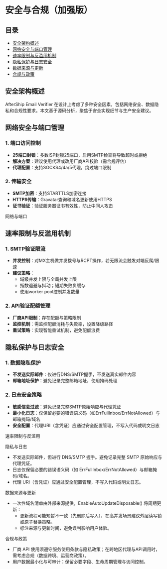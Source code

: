 # 安全与合规（加强版）

## 目录
- [安全架构概述](#安全架构概述)
- [网络安全与端口管理](#网络安全与端口管理)
- [速率限制与反滥用机制](#速率限制与反滥用机制)
- [隐私保护与日志安全](#隐私保护与日志安全)
- [数据来源与更新](#数据来源与更新)
- [合规与政策](#合规与政策)

## 安全架构概述

AfterShip Email Verifier 在设计上考虑了多种安全因素，包括网络安全、数据隐私和合规性要求。本文基于源码分析，聚焦于安全实现细节与生产安全建议。

## 网络安全与端口管理

### 1. 端口访问控制
- **25端口封锁**：多数ISP封锁25端口，启用SMTP检查将导致超时或拒绝
- **解决方案**：建议使用代理或改用厂商API校验（需合规评估）
- **代理配置**：支持SOCKS4/4a/5代理，绕过端口限制

### 2. 传输安全
- **SMTP加密**：支持STARTTLS加密连接
- **HTTPS传输**：Gravatar查询和域名更新使用HTTPS
- **证书验证**：验证服务器证书有效性，防止中间人攻击

网络与端口

## 速率限制与反滥用机制

### 1. SMTP验证限流
- **并发控制**：对MX主机做并发拨号与RCPT操作，若无限流会触发对端反爬/限速
- **建议策略**：
  - 域级并发上限与全局并发上限
  - 指数退避与抖动；短期失败负缓存
  - 使用worker pool控制并发数量

### 2. API验证配额管理
- **厂商API限制**：存在配额与策略限制
- **监控机制**：需监控配额消耗与失败率，设置降级路径
- **重试策略**：实现智能重试机制，避免配额浪费

## 隐私保护与日志安全

### 1. 数据隐私保护
- **不发送实际邮件**：仅进行DNS/SMTP握手，不发送真实邮件内容
- **邮箱地址保护**：避免记录完整邮箱地址，使用掩码处理

### 2. 日志安全策略
- **敏感信息过滤**：避免记录完整SMTP原始响应与代理凭证
- **最小化日志**：仅保留必要的错误语义码（如ErrFullInbox/ErrNotAllowed）与邮箱掩码/域名
- **安全配置**：代理URI（含凭证）应通过安全配置管理，不写入代码或明文日志

速率限制与反滥用

隐私与日志
- 不发送实际邮件，但进行 DNS/SMTP 握手。避免记录完整 SMTP 原始响应与代理凭证。
- 日志仅保留必要的错误语义码（如 ErrFullInbox/ErrNotAllowed）与邮箱掩码/域名。
- 代理 URI（含凭证）应通过安全配置管理，不写入代码或明文日志。

数据来源与更新
- 一次性域名清单由外部来源提供，EnableAutoUpdateDisposable() 将周期更新：
  - 更新流程可能短暂不一致（先删除后写入），在高并发场景建议外层读写锁或原子替换策略。
  - 标注来源与更新时间，避免误判影响用户体验。

合规与政策
- 厂商 API 使用须遵守服务使用条款与隐私政策；在跨地区代理与API调用时，需考虑合规（数据跨境、运营商政策）。
- 用户数据最小化与可审计：保留必要字段、生命周期管理与访问控制。